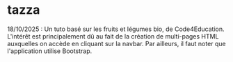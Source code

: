 # tazza
18/10/2025 : Un tuto basé sur les fruits et légumes bio, de Code4Education. L'intérêt est principalement dû au fait de la création de multi-pages HTML auxquelles on accède en cliquant sur la navbar. Par ailleurs, il faut noter que l'application utilise Bootstrap. 